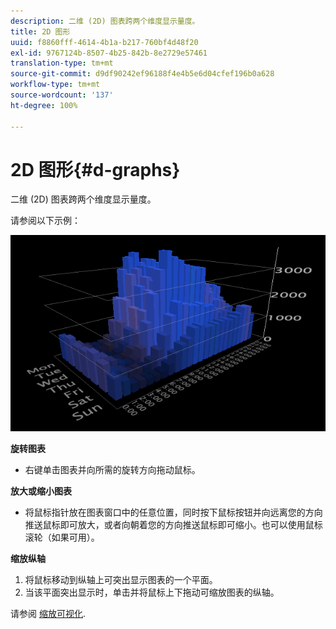 ```yaml
---
description: 二维 (2D) 图表跨两个维度显示量度。
title: 2D 图形
uuid: f8860fff-4614-4b1a-b217-760bf4d48f20
exl-id: 9767124b-8507-4b25-842b-8e2729e57461
translation-type: tm+mt
source-git-commit: d9df90242ef96188f4e4b5e6d04cfef196b0a628
workflow-type: tm+mt
source-wordcount: '137'
ht-degree: 100%

---
```


# 2D 图形{#d-graphs}

二维 (2D) 图表跨两个维度显示量度。

请参阅以下示例：

![](assets/vis_2DGraph.png)

**旋转图表**

* 右键单击图表并向所需的旋转方向拖动鼠标。

**放大或缩小图表**

* 将鼠标指针放在图表窗口中的任意位置，同时按下鼠标按钮并向远离您的方向推送鼠标即可放大，或者向朝着您的方向推送鼠标即可缩小。也可以使用鼠标滚轮（如果可用）。

**缩放纵轴**

1. 将鼠标移动到纵轴上可突出显示图表的一个平面。
1. 当该平面突出显示时，单击并将鼠标上下拖动可缩放图表的纵轴。

请参阅 [缩放可视化](../../../../home/c-get-started/c-vis/c-zoom-vis.md#concept-7e33670bb5344f78a316f1a84cc20530).
